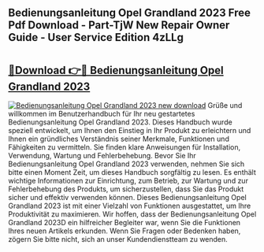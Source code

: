 ## Bedienungsanleitung Opel Grandland 2023 Free Pdf Download - Part-TjW New Repair Owner Guide - User Service Edition 4zLLg

# <h2><a href="http://df3hts4.blite.top/?on=Bedienungsanleitung+Opel+Grandland+2023">🔗Download 👉🔴 Bedienungsanleitung Opel Grandland 2023</a></h2>

[![Bedienungsanleitung Opel Grandland 2023 new download](https://i.imgur.com/lujVjoI.png)](http://df3hts4.blite.top/?on=Bedienungsanleitung+Opel+Grandland+2023)
Grüße und willkommen im Benutzerhandbuch für Ihr neu gestartetes Bedienungsanleitung Opel Grandland 2023. Dieses Handbuch wurde speziell entwickelt, um Ihnen den Einstieg in Ihr Produkt zu erleichtern und Ihnen ein gründliches Verständnis seiner Merkmale, Funktionen und Fähigkeiten zu vermitteln. Sie finden klare Anweisungen für Installation, Verwendung, Wartung und Fehlerbehebung. Bevor Sie Ihr Bedienungsanleitung Opel Grandland 2023 verwenden, nehmen Sie sich bitte einen Moment Zeit, um dieses Handbuch sorgfältig zu lesen. Es enthält wichtige Informationen zur Einrichtung, zum Betrieb, zur Wartung und zur Fehlerbehebung des Produkts, um sicherzustellen, dass Sie das Produkt sicher und effektiv verwenden können. Dieses Bedienungsanleitung Opel Grandland 2023 ist mit einer Vielzahl von Funktionen ausgestattet, um Ihre Produktivität zu maximieren. Wir hoffen, dass der Bedienungsanleitung Opel Grandland 2023D ein hilfreicher Begleiter war, wenn Sie die Funktionen Ihres neuen Artikels erkunden. Wenn Sie Fragen oder Bedenken haben, zögern Sie bitte nicht, sich an unser Kundendienstteam zu wenden.
